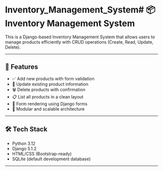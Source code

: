 # Inventory_Management_System# 📦 Inventory Management System

This is a Django-based Inventory Management System that allows users to manage products efficiently with CRUD operations (Create, Read, Update, Delete).

---

## 🚀 Features

- ✅ Add new products with form validation  
- 📝 Update existing product information  
- 🗑️ Delete products with confirmation  
- 📋 List all products in a clean layout  
- 🔄 Form rendering using Django forms  
- 🧩 Modular and scalable architecture  

---

## 🛠️ Tech Stack

- Python 3.12  
- Django 5.1.2  
- HTML/CSS (Bootstrap-ready)  
- SQLite (default development database)

---
